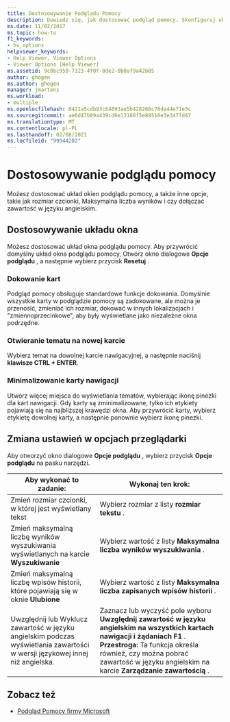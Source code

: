 ```yaml
---
title: Dostosowywanie Podglądu Pomocy
description: Dowiedz się, jak dostosować podgląd pomocy. Skonfiguruj układ, rozmiar czcionki, maksymalną liczbę wyników i czy dołączasz zawartość w języku angielskim.
ms.date: 11/02/2017
ms.topic: how-to
f1_keywords:
- hv_options
helpviewer_keywords:
- Help Viewer, Viewer Options
- Viewer Options [Help Viewer]
ms.assetid: 9c0bc950-7323-4f0f-8de2-0b0af9a42b85
author: ghogen
ms.author: ghogen
manager: jmartens
ms.workload:
- multiple
ms.openlocfilehash: 0421a5cdb93c64093ae5b428260c78da44e71e3c
ms.sourcegitcommit: ae6d47b09a439cd0e13180f5e89510e3e347fd47
ms.translationtype: MT
ms.contentlocale: pl-PL
ms.lasthandoff: 02/08/2021
ms.locfileid: "99944202"
---
```

# <a name="customize-the-help-viewer"></a>Dostosowywanie podglądu pomocy
Możesz dostosować układ okien podglądu pomocy, a także inne opcje, takie jak rozmiar czcionki, Maksymalna liczba wyników i czy dołączać zawartość w języku angielskim.

## <a name="customizing-window-layout"></a>Dostosowywanie układu okna
Możesz dostosować układ okna podglądu pomocy. Aby przywrócić domyślny układ okna podglądu pomocy, Otwórz okno dialogowe **Opcje podglądu** , a następnie wybierz przycisk **Resetuj** .

### <a name="docking-tabs"></a>Dokowanie kart
Podgląd pomocy obsługuje standardowe funkcje dokowania. Domyślnie wszystkie karty w podglądzie pomocy są zadokowane, ale można je przenosić, zmieniać ich rozmiar, dokować w innych lokalizacjach i "zmiennoprzecinkowe", aby były wyświetlane jako niezależne okna podrzędne.

### <a name="opening-a-topic-in-a-new-tab"></a>Otwieranie tematu na nowej karcie
Wybierz temat na dowolnej karcie nawigacyjnej, a następnie naciśnij **klawisze CTRL + ENTER**.

### <a name="minimize-a-navigation-tab"></a>Minimalizowanie karty nawigacji
Utwórz więcej miejsca do wyświetlania tematów, wybierając ikonę pinezki dla kart nawigacji. Gdy karty są zminimalizowane, tylko ich etykiety pojawiają się na najbliższej krawędzi okna. Aby przywrócić karty, wybierz etykietę dowolnej karty, a następnie ponownie wybierz ikonę pinezki.

## <a name="changing-settings-in-viewer-options"></a>Zmiana ustawień w opcjach przeglądarki
Aby otworzyć okno dialogowe **Opcje podglądu** , wybierz przycisk **Opcje podglądu** na pasku narzędzi.

|Aby wykonać to zadanie:|Wykonaj ten krok:|
| - | - |
|Zmień rozmiar czcionki, w której jest wyświetlany tekst|Wybierz rozmiar z listy **rozmiar tekstu** .|
|Zmień maksymalną liczbę wyników wyszukiwania wyświetlanych na karcie **Wyszukiwanie**|Wybierz wartość z listy **Maksymalna liczba wyników wyszukiwania** .|
|Zmień maksymalną liczbę wpisów historii, które pojawiają się w oknie **Ulubione**|Wybierz wartość z listy **Maksymalna liczba zapisanych wpisów historii** .|
|Uwzględnij lub Wyklucz zawartość w języku angielskim podczas wyświetlania zawartości w wersji językowej innej niż angielska.|Zaznacz lub wyczyść pole wyboru **Uwzględnij zawartość w języku angielskim na wszystkich kartach nawigacji i żądaniach F1** . **Przestroga:**  Ta funkcja określa również, czy można pobrać zawartość w języku angielskim na karcie **Zarządzanie zawartością** .|

## <a name="see-also"></a>Zobacz też

- [Podgląd Pomocy firmy Microsoft](../help-viewer/overview.md)